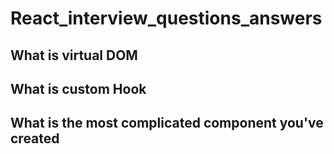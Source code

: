 # React_interview_questions_answers

## What is virtual DOM

## What is custom Hook

## What is the most complicated component you've created
